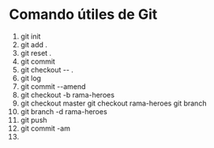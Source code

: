 # Comando útiles de Git

1. git init
2. git add .
3. git reset .
4. git commit
5. git checkout -- .
6. git log <!--lista de commit-->
7. git commit --amend <!--modifica último commit-->
8. git checkout -b rama-heroes <!--crea rama-->
9. git checkout master <!--o--> git checkout rama-heroes
   git branch <!--ver la rama en la que estamos-->
10. git branch -d rama-heroes <!--delete-->
11. git push
12. git commit -am <!--simplifica add .-->
13.
